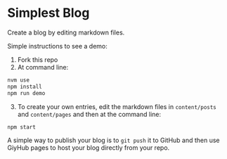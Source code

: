 # Simplest Blog

Create a blog by editing markdown files.

Simple instructions to see a demo:

1. Fork this repo
2. At command line:
  ```sh
  nvm use
  npm install
  npm run demo
  ```
3. To create your own entries, edit the markdown files in `content/posts` and `content/pages` and then at the command line:
  ```sh
  npm start
  ```

A simple way to publish your blog is to `git push` it to GitHub and then use GiyHub pages to host your blog directly from your repo.